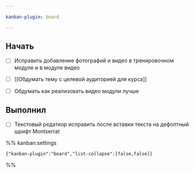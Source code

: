 ```yaml
---

kanban-plugin: board

---
```


## Начать

- [ ] Исправить добавление фотографий и видео в тренировочном модуле и в модуле видео
- [ ] [[Обдумать тему с целевой аудиторией для курса]]
- [ ] Обдумать как реализовать видео модули лучше


## Выполнил

- [ ] Текстовый редаткор исправить после вставки текста на дефолтный шрифт Montserrat




%% kanban:settings
```
{"kanban-plugin":"board","list-collapse":[false,false]}
```
%%
